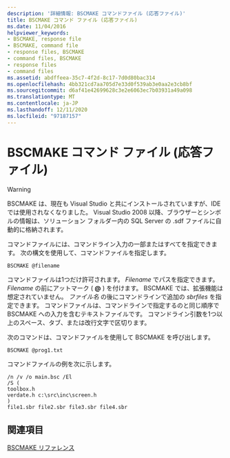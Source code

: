 ```yaml
---
description: '詳細情報: BSCMAKE コマンドファイル (応答ファイル)'
title: BSCMAKE コマンド ファイル (応答ファイル)
ms.date: 11/04/2016
helpviewer_keywords:
- BSCMAKE, response file
- BSCMAKE, command file
- response files, BSCMAKE
- command files, BSCMAKE
- response files
- command files
ms.assetid: abdffeea-35c7-4f2d-8c17-7d0d80bac314
ms.openlocfilehash: 4bb321cd7aa705d7e33d0f539ab3e0aa2e3cb8bf
ms.sourcegitcommit: d6af41e42699628c3e2e6063ec7b03931a49a098
ms.translationtype: MT
ms.contentlocale: ja-JP
ms.lasthandoff: 12/11/2020
ms.locfileid: "97187157"
---
```

# <a name="bscmake-command-file-response-file"></a>BSCMAKE コマンド ファイル (応答ファイル)

> [!WARNING]
> BSCMAKE は、現在も Visual Studio と共にインストールされていますが、IDE では使用されなくなりました。 Visual Studio 2008 以降、ブラウザーとシンボルの情報は、ソリューション フォルダー内の SQL Server の .sdf ファイルに自動的に格納されます。

コマンドファイルには、コマンドライン入力の一部またはすべてを指定できます。 次の構文を使用して、コマンドファイルを指定します。

```
BSCMAKE @filename
```

コマンドファイルは1つだけ許可されます。 *Filename* でパスを指定できます。 *Filename* の前にアットマーク ( **\@** ) を付けます。 BSCMAKE では、拡張機能は想定されていません。 *ファイル名* の後にコマンドラインで追加の *sbrfiles* を指定できます。 コマンドファイルは、コマンドラインで指定するのと同じ順序で BSCMAKE への入力を含むテキストファイルです。 コマンドライン引数を1つ以上のスペース、タブ、または改行文字で区切ります。

次のコマンドは、コマンドファイルを使用して BSCMAKE を呼び出します。

```
BSCMAKE @prog1.txt
```

コマンドファイルの例を次に示します。

```
/n /v /o main.bsc /El
/S (
toolbox.h
verdate.h c:\src\inc\screen.h
)
file1.sbr file2.sbr file3.sbr file4.sbr
```

## <a name="see-also"></a>関連項目

[BSCMAKE リファレンス](bscmake-reference.md)

